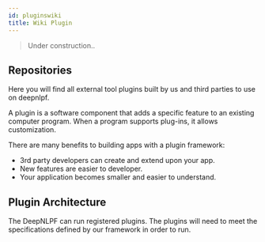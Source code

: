 ```yaml
---
id: pluginswiki
title: Wiki Plugin
---
```


> Under construction..

## Repositories

Here you will find all external tool plugins built by us and third parties to use on deepnlpf.

A plugin is a software component that adds a specific feature to an existing computer program. When a program supports plug-ins, it allows customization.

There are many benefits to building apps with a plugin framework:

- 3rd party developers can create and extend upon your app.
- New features are easier to developer.
- Your application becomes smaller and easier to understand.

## Plugin Architecture

The DeepNLPF can run registered plugins. The plugins will need to meet the specifications defined by our framework in order to run.